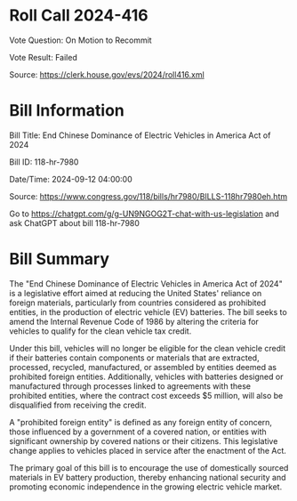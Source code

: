 # Roll Call 2024-416

Vote Question: On Motion to Recommit

Vote Result: Failed

Source: https://clerk.house.gov/evs/2024/roll416.xml

# Bill Information

Bill Title: End Chinese Dominance of Electric Vehicles in America Act of 2024

Bill ID: 118-hr-7980

Date/Time: 2024-09-12 04:00:00

Source: https://www.congress.gov/118/bills/hr7980/BILLS-118hr7980eh.htm

Go to https://chatgpt.com/g/g-UN9NGOG2T-chat-with-us-legislation and ask ChatGPT about bill 118-hr-7980

# Bill Summary
The "End Chinese Dominance of Electric Vehicles in America Act of 2024" is a legislative effort aimed at reducing the United States' reliance on foreign materials, particularly from countries considered as prohibited entities, in the production of electric vehicle (EV) batteries. The bill seeks to amend the Internal Revenue Code of 1986 by altering the criteria for vehicles to qualify for the clean vehicle tax credit.

Under this bill, vehicles will no longer be eligible for the clean vehicle credit if their batteries contain components or materials that are extracted, processed, recycled, manufactured, or assembled by entities deemed as prohibited foreign entities. Additionally, vehicles with batteries designed or manufactured through processes linked to agreements with these prohibited entities, where the contract cost exceeds $5 million, will also be disqualified from receiving the credit.

A "prohibited foreign entity" is defined as any foreign entity of concern, those influenced by a government of a covered nation, or entities with significant ownership by covered nations or their citizens. This legislative change applies to vehicles placed in service after the enactment of the Act.

The primary goal of this bill is to encourage the use of domestically sourced materials in EV battery production, thereby enhancing national security and promoting economic independence in the growing electric vehicle market.

